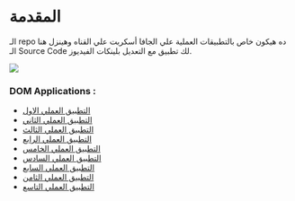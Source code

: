 # المقدمة

الـ repo ده هيكون خاص بالتطبيقات العملية علي الجافا أسكربت علي القناه وهينزل هنا الـ Source Code لك تطبيق مع التعديل بلينكات الفيديوز.

<img src="https://png.pngtree.com/png-vector/20221016/ourmid/pngtree-javascript-isolated-concept-vector-illustration-png-image_6299991.png">

### DOM Applications :

<ul>
  <li> <a href="https://youtu.be/Ui4iGSf-SS4">التطبيق العملي الاول </a></li>
  <li> <a href="https://youtu.be/fFOqdmFy5dM">التطبيق العملي الثاني </a></li>
  <li> <a href="https://youtu.be/esNRdas_iA8">التطبيق العملي الثالث </a></li>
  <li> <a href="https://youtu.be/vpRz0iiCLXc">التطبيق العملي الرابع</a></li>
  <li> <a href="https://youtu.be/vgs2vieyPQ4">التطبيق العملي الخامس</a></li>
  <li> <a href="https://www.youtube.com/watch?v=lmV7_qGNQU0">التطبيق العملي السادس</a></li>
  <li> <a href="https://www.youtube.com/watch?v=y3SrGjjq5-4">التطبيق العملي السابع</a></li>
  <li> <a href="https://youtu.be/NT_PU6vj7_4?si=gx_siahmBRTTMq4X">التطبيق العملي الثامن</a></li>
  <li> <a href="">التطبيق العملي التاسع</a></li>
</ul>
